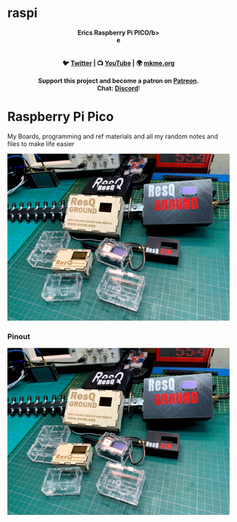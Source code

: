 # raspi

<p align="center">
<b>Erics Raspberry Pi PICO/b><br>
e<br><br>
<br>🐦 <a href="https://twitter.com/mkmeorg">Twitter</a>
| 📺 <a href="https://www.youtube.com/mkmeorg">YouTube</a>
| 🌍 <a href="http://www.mkme.org">mkme.org</a><br>
<br>
Support this project and become a patron on <a href="https://www.patreon.com/EricWilliam">Patreon</a>.<br>
Chat: <a href="https://discord.gg/j9S4Fgv">Discord</a></b>!
</p>

# Raspberry Pi Pico
My Boards, programming and ref materials and all my random notes and files to make life easier

<img src="https://github.com/MKme/ResQ/blob/master/Photos/Laser%20Cut%20Cases/IMG_0831.jpg" width="700"/>

### Pinout

<img src="https://github.com/MKme/ResQ/blob/master/Photos/Laser%20Cut%20Cases/IMG_0831.jpg" width="700"/>